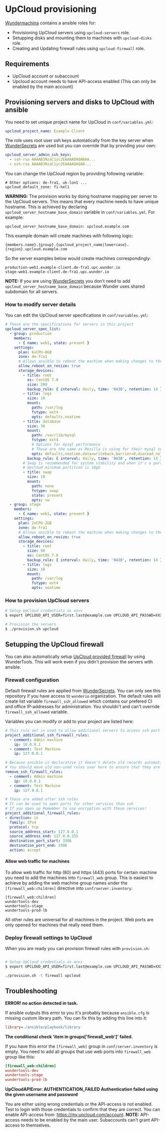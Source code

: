 # UpCloud provisioning

[Wundermachina](https://github.com/wunderkraut/wundermachina) contains a ansible roles for:
* Provisioning UpCloud servers using `upcloud-servers` role.
* Setupping disks and mounting them to machines with `upcloud-disks` role.
* Creating and Updating firewall rules using `upcloud-firewall` role.

## Requirements
* UpCloud account or subaccount
* Upcloud account needs to have API-access enabled (This can only be enabled by the main account)

## Provisioning servers and disks to UpCloud with ansible

You need to set unique project name for UpCloud in `conf/variables.yml`:
```yml
upcloud_project_name: Example-Client
```

The role uses root user ssh keys automatically from the key server when [WunderSecrets](https://github.com/wunderio/wundersecrets) are used but you can override that by providing your own:
```yml
upcloud_server_admin_ssh_keys:
  - ssh-rsa AAAAB3NzaC1yc2EAAAADAQABAA...
  - ssh-rsa AAAAB3NzaC1yc2EAAAADAQAB...
```

You can change the UpCloud region by providing following variable:
```
# Other options: de-fra1, uk-lon1 ...
upcloud_default_zone: fi-hel1
```

**WARNING:** The provision works by doing hostname mapping per server to the UpCloud servers. This means that every machine needs to have unique hostname. This is achieved by declaring `upcloud_server_hostname_base_domain` variable in `conf/variables.yml`. For example:

```
upcloud_server_hostname_base_domain: upcloud.example.com
```

This example domain will create machines with following logic:
```
{members.name}.{group}.{upcloud_project_name|lowercase}.{region}.upcloud.example.com
```

So the server examples below would create machines correspondingly:
```
production-web1.example-client.de-fra1.upc.wunder.io
stage-web1.example-client.de-fra1.upc.wunder.io
```

**NOTE:** If you are using [WunderSecrets](https://github.com/wunderio/wundersecrets) you don't need to add `upcloud_server_hostname_base_domain` because Wunder uses shared subdomain for all servers.

### How to modify server details

You can edit the UpCloud server specifications in `conf/variables.yml`:

```yaml
# These are the specifications for servers in this project
upcloud_server_spec_list:
  - group: production
    members:
      - { name: web1, state: present }
    settings:
      plan: 6xCPU-8GB
      zone: de-fra1
      # Allows ansible to reboot the machine when making changes to the disks
      allow_reboot_on_resize: true
      storage_devices:
        - title: root
          os: CentOS 7.0
          size: 200
          backup_rule: { interval: daily, time: '0430', retention: 14 }
        - title: logs
          size: 10
          mount:
            path: /var/log
            fstype: ext4
            opts: defaults,noatime
        - title: database
          size: 30
          mount:
            path: /var/lib/mysql
            fstype: ext4
            # Options for mysql performance
            # These are the same as Mozilla is using for their mysql servers: https://bugzilla.mozilla.org/show_bug.cgi?id=874039
            opts: defaults,noatime,data=writeback,barrier=0,dioread_nolock
          backup_rule: { interval: daily, time: '0430', retention: 14 }
        # Swap is recommended for system stability and when it's a partition it can be excluded from backups
        # Upcloud minimum partition is 10gb
        - title: swap
          size: 10
          mount:
            path: none
            fstype: swap
            state: present
            opts: sw
  - group: stage
    members:
      - { name: web1, state: present }
    settings:
      plan: 2xCPU-2GB
      zone: de-fra1
      # Allows ansible to reboot the machine when making changes to the disks
      allow_reboot_on_resize: true
      storage_devices:
        - title: root
          size: 50
          os: CentOS 7.0
          backup_rule: { interval: daily, time: '0430', retention: 14 }
        - title: logs
          size: 10
          mount:
            path: /var/log
            fstype: ext4
            opts: noatime
```

### How to provision UpCloud servers
```bash
# Setup UpCloud credentials as envs
$ export UPCLOUD_API_USER=first.last@example.com UPCLOUD_API_PASSWD=XXXXXXXXXX

# Provision the servers
$ ./provision.sh upcloud
```

## Setupping the UpCloud firewall

You can also automatically setup [UpCloud provided firewall](https://www.upcloud.com/support/firewall/) by using WunderTools. This will work even if you didn't provision the servers with ansible.

### Firewall configuration

Default firewall rules are applied from [WunderSecrets](https://github.com/wunderio/wundersecrets). You can only see this repository if you have access to `wunderio` organization. The default rules will create list variable `firewall_ssh_allowed` which contains our prefered CI and office IP-addresses for administration. You shouldn't and can't override `firewall_ssh_allowed` variable.

Variables you can modify or add to your project are listed here:
```yml
# This rule set is used to allow additional servers to access ssh port
project_additional_ssh_firewall_rules:
  - comment: Admin machine
    ip: 10.0.0.1
  - comment: Test Machine
    ip: 127.0.0.1

# Because ansible is declarative it doesn't delete old records automatically
# You should move old non-used rules over here to ensure that they are deleted.
remove_ssh_firewall_rules:
  - comment: Admin machine
    ip: 10.0.0.1
  - comment: Test Machine
    ip: 127.0.0.1

# These are added after ssh rules
# It can be used to open ports for other services than ssh
# If you open up Remember to use encryption with those services!
project_additional_firewall_rules:
- direction: in
  family: IPv4
  protocol: tcp
  source_address_start: 127.0.0.1
  source_address_end: 127.0.0.255
  destination_port_start: 3306
  destination_port_end: 3306
  action: accept
```

#### Allow web traffic for machines
To allow web traffic for http (80) and https (443) ports for certain machine you need to add the machines into `firewall_web` group. This is easiest to achieve by adding the web machine group names under the `[firewall_web:children]` directive into `conf/server.inventory`:

```
[firewall_web:children]
wundertools-dev
wundertools-stage
wundertools-prod-lb
```

All other rules are universal for all machines in the project. Web ports are only opened for machines that really need them.

### Deploy firewall settings to UpCloud

When you are ready you can provision firewall rules with `provision.sh`:
```bash

# Setup UpCloud credentials as envs
$ export UPCLOUD_API_USER=first.last@example.com UPCLOUD_API_PASSWD=XXXXXXXXXX

./provision.sh -t firewall upcloud
```


## Troubleshooting
**ERROR! no action detected in task.**

If ansible outputs this error to you it's probably because `ansible.cfg` is missing custom library path. You can fix this by adding this line into it:

```ini
library=./ansible/playbook/library
```

**The conditional check 'item in groups['firewall_web']' failed.**

If you have this error the `[firewall_web]` group in `conf/server.inventory` is empty. You need to add all groups that use web ports into `firewall_web` group like this:

```ini
[firewall_web:children]
wundertools-dev
wundertools-stage
wundertools-prod-lb
```

**UpCloudAPIError: AUTHENTICATION_FAILED Authentication failed using the given username and password**

You are either using wrong credentials or the API-access is not enabled. Test to login with those credentials to confirm that they are correct. You can enable API-access from: https://my.upcloud.com/account. **NOTE:** API-access needs to be enabled by the main user. Subaccounts can't grant API-access to themselves.
